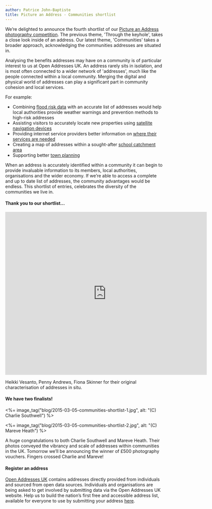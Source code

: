 ```yaml
---
author: Patrice John-Baptiste
title: Picture an Address - Communities shortlist
---
```


We’re delighted to announce the fourth shortlist of our [Picture an Address photography competition](https://openaddressesuk.org/blog/2015/01/14/picture-an-address). The previous theme, 'Through the keyhole', takes a close look inside of an address. Our latest theme, 'Communities' takes a broader approach, acknowledging the communities addresses are situated in.

Analysing the benefits addresses may have on a community is of particular interest to us at Open Addresses UK. An address rarely sits in isolation, and is most often connected to a wider network of 'addresses', much like the people connected within a local community. Merging the digital and physical world of addresses can play a significant part in community cohesion and local services.

For example:
- Combining [flood risk data](http://www.checkmyfloodrisk.co.uk/) with an accurate list of addresses would help local authorities provide weather warnings and prevention methods to high-risk addresses
- Assisting visitors to accurately locate new properties using [satellite navigation devices](http://www.telegraph.co.uk/technology/advice/8961133/Why-wont-satnavs-recognise-my-house.html)
- Providing internet service providers better information on [where their services are needed](https://keepup.virginmedia.com/cablemystreet)
- Creating a map of addresses within a sought-after [school catchment area](http://www.standard.co.uk/news/education/online-catchment-area-map-reveals-your-childs-chance-of-a-school-place-8926273.html)
- Supporting better [town planning](http://geolytix.co.uk/)

When an address is accurately identified within a community it can begin to provide invaluable information to its members, local authorities, organisations and the wider economy. If we’re able to access a complete and up to date list of addresses, the community advantages would be endless. This shortlist of entries, celebrates the diversity of the communities we live in.

#### Thank you to our shortlist...

<iframe src="https://www.flickr.com/photos/129754713@N03/16537626429/in/set-72157650772049558/player/" width="640" height="516" frameborder="0" allowfullscreen webkitallowfullscreen mozallowfullscreen oallowfullscreen msallowfullscreen></iframe>

Heikki Vesanto, Penny Andrews, Fiona Skinner for their original characterisation of addresses in situ.

#### We have two finalists!

<%= image_tag("blog/2015-03-05-communities-shortlist-1.jpg", alt: "(C) Charlie Southwell") %>

<%= image_tag("blog/2015-03-05-communities-shortlist-2.jpg", alt: "(C) Mareve Heath") %>

A huge congratulations to both Charlie Southwell and Mareve Heath. Their photos conveyed the vibrancy and scale of addresses within communities in the UK. Tomorrow we’ll be announcing the winner of £500 photography vouchers. Fingers crossed Charlie and Mareve!

#### Register an address

[Open Addresses UK](https://openaddressesuk.org/) contains addresses directly provided from individuals and sourced from open data sources. Individuals and organisations are being asked to get involved by submitting data via the Open Addresses UK website. Help us to build the nation’s first free and accessible address list, available for everyone to use by submitting your address [here](https://openaddressesuk.org/).
